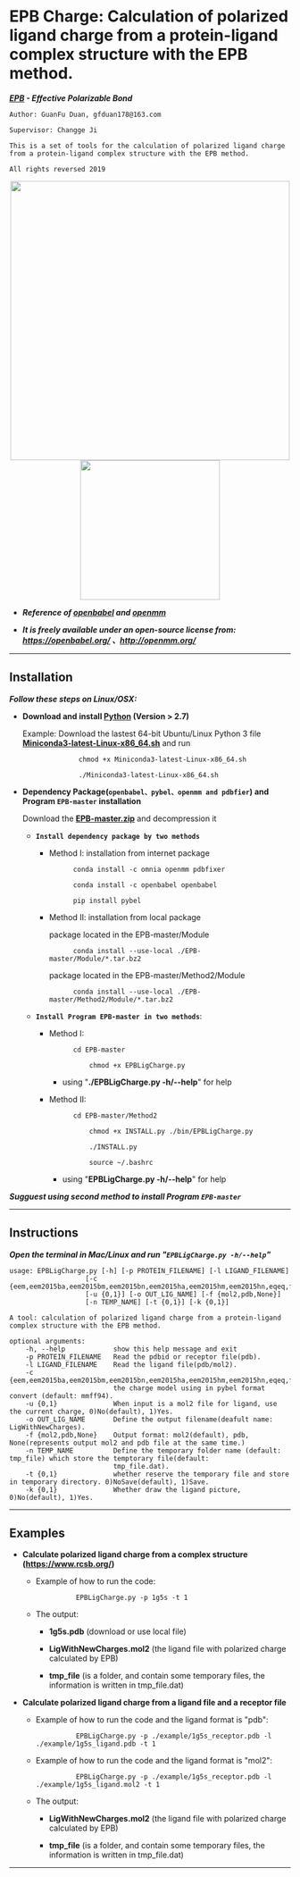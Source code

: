 EPB Charge: Calculation of polarized ligand charge from a protein-ligand complex structure with the EPB method.
================================================================================================================

***[EPB](https://pubs.acs.org/doi/pdf/10.1021/jp4080866) - Effective Polarizable Bond***

    Author: GuanFu Duan, gfduan178@163.com

    Supervisor: Changge Ji

    This is a set of tools for the calculation of polarized ligand charge from a protein-ligand complex structure with the EPB method.

    All rights reversed 2019

<div align="center">
    <img src="https://media.springernature.com/lw685/springer-static/image/art%3A10.1186%2F1758-2946-3-33/MediaObjects/13321_2011_Article_216_Figa_HTML.gif?as=webp" width="500" \><img src="https://avatars1.githubusercontent.com/u/52428936?s=400&v=4" width="250" \>
</div>  

* ***Reference of [openbabel](https://jcheminf.biomedcentral.com/track/pdf/10.1186/1758-2946-3-33) and [openmm](https://journals.plos.org/ploscompbiol/article/file?id=10.1371/journal.pcbi.1005659&type=printable)***  

* ***It is freely available under an open-source license from: https://openbabel.org/ 、http://openmm.org/***  

----------------------------------------------------------------------------------------

Installation
------------
***Follow these steps on Linux/OSX:***  
* **Download and install [Python](https://conda.io/miniconda.html) (Version > 2.7)**  

    Example: Download the lastest 64-bit Ubuntu/Linux Python 3 file **[Miniconda3-latest-Linux-x86_64.sh](https://repo.anaconda.com/miniconda/Miniconda3-latest-Linux-x86_64.sh)** and run
        
                    chmod +x Miniconda3-latest-Linux-x86_64.sh
    
                    ./Miniconda3-latest-Linux-x86_64.sh

* **Dependency Package(```openbabel、pybel、openmm and pdbfier```) and Program ```EPB-master``` installation**  
    
    Download the **[EPB-master.zip](https://codeload.github.com/Xundrug/EPB/zip/master)** and decompression it  
    
    * **```Install dependency package by two methods```** 
    
        * Method I: installation from internet package
        
                    conda install -c omnia openmm pdbfixer
            
                    conda install -c openbabel openbabel
            
                    pip install pybel
        
        * Method II: installation from local package 
        
            package located in the EPB-master/Module
            
                    conda install --use-local ./EPB-master/Module/*.tar.bz2 
                
            package located in the EPB-master/Method2/Module
                
                    conda install --use-local ./EPB-master/Method2/Module/*.tar.bz2

    * **```Install Program EPB-master in two methods```**:
    
        * Method I:
        
                    cd EPB-master
            
                        chmod +x EPBLigCharge.py
                
            * using "**./EPBLigCharge.py -h/--help**" for help
        
        * Method II:
        
                    cd EPB-master/Method2
            
                        chmod +x INSTALL.py ./bin/EPBLigCharge.py  
            
                        ./INSTALL.py  
            
                        source ~/.bashrc    
            
            * using "**EPBLigCharge.py -h/--help**" for help 
       
***Sugguest using second method to install Program ```EPB-master```***

------------------------------------------------------

Instructions
------------

***Open the terminal in Mac/Linux and run "```EPBLigCharge.py -h/--help```"***

    usage: EPBLigCharge.py [-h] [-p PROTEIN_FILENAME] [-l LIGAND_FILENAME]
                       [-c {eem,eem2015ba,eem2015bm,eem2015bn,eem2015ha,eem2015hm,eem2015hn,eqeq,fromfile,gasteiger,mmff94...}]
                       [-u {0,1}] [-o OUT_LIG_NAME] [-f {mol2,pdb,None}]
                       [-n TEMP_NAME] [-t {0,1}] [-k {0,1}]

    A tool: calculation of polarized ligand charge from a protein-ligand complex structure with the EPB method.

    optional arguments:
        -h, --help            show this help message and exit
        -p PROTEIN_FILENAME   Read the pdbid or receptor file(pdb).
        -l LIGAND_FILENAME    Read the ligand file(pdb/mol2).
        -c {eem,eem2015ba,eem2015bm,eem2015bn,eem2015ha,eem2015hm,eem2015hn,eqeq,fromfile,gasteiger,mmff94,none,qeq,qtpie}
                              the charge model using in pybel format convert (default: mmff94).
        -u {0,1}              When input is a mol2 file for ligand, use the current charge, 0)No(default), 1)Yes.
        -o OUT_LIG_NAME       Define the output filename(deafult name: LigWithNewCharges).
        -f {mol2,pdb,None}    Output format: mol2(default), pdb, None(represents output mol2 and pdb file at the same time.)
        -n TEMP_NAME          Define the temporary folder name (default: tmp_file) which store the temptorary file(default:
                              tmp_file.dat).
        -t {0,1}              whether reserve the temporary file and store in temporary directory. 0)NoSave(default), 1)Save.
        -k {0,1}              Whether draw the ligand picture, 0)No(default), 1)Yes.

-----------------------------------------------------------------------------------------------------------------------------

Examples
--------

* **Calculate polarized ligand charge from a complex structure (https://www.rcsb.org/)**
    
    * Example of how to run the code:
    
                    EPBLigCharge.py -p 1g5s -t 1

    * The output: 
    
        * **1g5s.pdb** (download or use local file)  
        
        * **LigWithNewCharges.mol2** (the ligand file with polarized charge calculated by EPB)  

        * **tmp_file** (is a folder, and contain some temporary files, the information is written in tmp_file.dat)  

* **Calculate polarized ligand charge from a ligand file and a receptor file**

    * Example of how to run the code and the ligand format is "pdb":
            
                    EPBLigCharge.py -p ./example/1g5s_receptor.pdb -l ./example/1g5s_ligand.pdb -t 1
    
    * Example of how to run the code and the ligand format is "mol2":
           
                    EPBLigCharge.py -p ./example/1g5s_receptor.pdb -l ./example/1g5s_ligand.mol2 -t 1
       
    * The output: 
    
        * **LigWithNewCharges.mol2** (the ligand file with polarized charge calculated by EPB)
        
        * **tmp_file** (is a folder, and contain some temporary files, the information is written in tmp_file.dat)

-----------------------------------------------------------------------------------------------------------------------------
